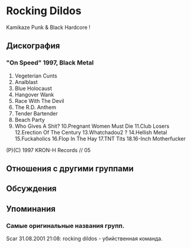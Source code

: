 # Rocking Dildos

Kamikaze Punk & Black Hardcore !

## Дискография

### "On Speed" 1997, Black Metal

1.  Vegeterian Cunts
2.  Analblast
3.  Blue Holocaust
4.  Hangover Wank
5.  Race With The Devil
6.  The R.D. Anthem
7.  Tender Bartender
8.  Beach Party
9.  Who Gives A Shit?
10.Pregnant Women Must Die
11.Club Losers
12.Erection Of The Century
13.Whatchadou2 ?
14.Hellish Metal
15.Fuckaholics
16.Flop In The Hay
17.TNT Tits
18.16-Inch Motherfucker

(P)(C) 1997 KRON-H Records // 05


## Отношения с другими группами


## Обсуждения


## Упоминания

### Самые оригинальные названия групп.

Scar 31.08.2001 21:08:
rocking dildos - убийственная команда.

